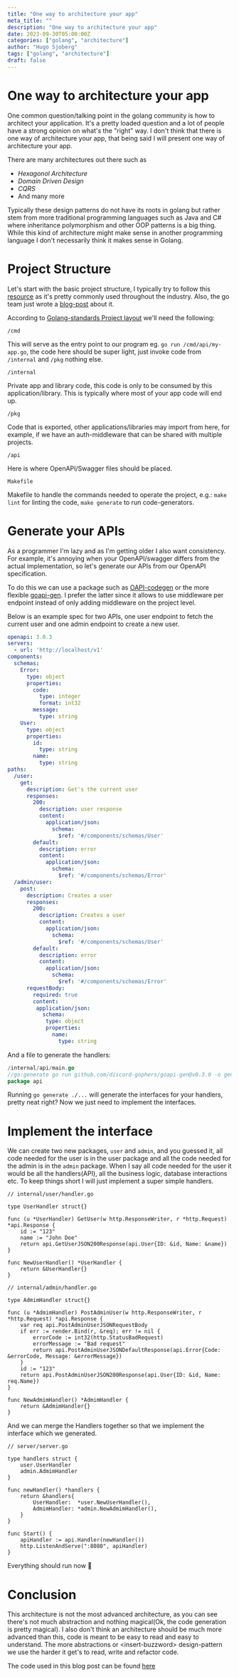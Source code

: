 ```yaml
---
title: "One way to architecture your app"
meta_title: ""
description: "One way to architecture your app"
date: 2023-09-30T05:00:00Z
categories: ["golang", "architecture"]
author: "Hugo Sjoberg"
tags: ["golang", "architecture"]
draft: false
---
```


# One way to architecture your app

One common question/talking point in the golang community is how to architect your application. It's a pretty loaded question and a lot of people have a strong opinion on what's the "right" way. I don't think that there is one way of architecture your app, that being said I will present one way of architecture your app.

There are many architectures out there such as
 - *Hexagonol Architecture*
 - *Domain Driven Design*
 - *CQRS*
 - And many more

 Typically these design patterns do not have its roots in golang but rather stem from more traditional programming languages such as Java and C# where inheritance polymorphism and other OOP patterns is a big thing. While this kind of architecture might make sense in another programming language I don't necessarily think it makes sense in Golang.

 # Project Structure

Let's start with the basic project structure, I typically try to follow this [resource](https://github.com/golang-standards/project-layout) as it's pretty commonly used throughout the industry. Also, the go team just wrote a [blog-post](https://go.dev/doc/modules/layout) about it.

According to [Golang-standards Project layout](https://github.com/golang-standards/project-layout) we'll need the following:

`/cmd`

This will serve as the entry point to our program eg. `go run /cmd/api/my-app.go`, the code here should be super light, just invoke code from `/internal` and `/pkg` nothing else.

`/internal`

Private app and library code, this code is only to be consumed by this application/library. This is typically where most of your app code will end up.

`/pkg`

Code that is exported, other applications/libraries may import from here, for example, if we have an auth-middleware that can be shared with multiple projects.

`/api`

Here is where OpenAPI/Swagger files should be placed.

`Makefile`

Makefile to handle the commands needed to operate the project, e.g.: `make lint` for linting the code, `make generate` to run code-generators.

# Generate your APIs

As a programmer I'm lazy and as I'm getting older I also want consistency. For example, it's annoying when your OpenAPI/swagger differs from the actual implementation, so let's generate our APIs from our OpenAPI specification.

To do this we can use a package such as [OAPI-codegen](https://github.com/deepmap/oapi-codegen) or the more flexible [goapi-gen](https://github.com/discord-gophers/goapi-gen). I prefer the latter since it allows to use middleware per endpoint instead of only adding middleware on the project level.

Below is an example spec for two APIs, one user endpoint to fetch the current user and one admin endpoint to create a new user.


```yaml
openapi: 3.0.3
servers:
  - url: 'http://localhost/v1'
components:
  schemas:
    Error:
      type: object
      properties:
        code:
          type: integer
          format: int32
        message:
          type: string
    User:
      type: object
      properties:
        id:
          type: string
        name:
          type: string
paths:
  /user:
    get:
      description: Get's the current user
      responses:
        200:
          description: user response
          content:
            application/json:
              schema:
                $ref: '#/components/schemas/User'
        default:
          description: error
          content:
            application/json:
              schema:
                $ref: '#/components/schemas/Error'
  /admin/user:
    post:
      description: Creates a user
      responses:
        200:
          description: Creates a user
          content:
            application/json:
              schema:
                $ref: '#/components/schemas/User'
        default:
          description: error
          content:
            application/json:
              schema:
                $ref: '#/components/schemas/Error'
      requestBody:
        required: true
        content:
         application/json:
           schema:
            type: object
            properties:
              name:
                type: string
```

And a file to generate the handlers:

```go
/internal/api/main.go
//go:generate go run github.com/discord-gophers/goapi-gen@v0.3.0 -o gen.go -package api ../../api/api.yaml
package api
```

Running `go generate ./...` will generate the interfaces for your handlers, pretty neat right? Now we just need to implement the interfaces.

# Implement the interface

We can create two new packages, `user` and `admin`, and you guessed it, all code needed for the user is in the user package and all the code needed for the admin is in the `admin` package. When I say all code needed for the user it would be all the handlers(API), all the business logic, database interactions etc. To keep things short I will just implement a super simple handlers.

```golang
// internal/user/handler.go

type UserHandler struct{}

func (u *UserHandler) GetUser(w http.ResponseWriter, r *http.Request) *api.Response {
	id := "123"
	name := "John Doe"
	return api.GetUserJSON200Response(api.User{ID: &id, Name: &name})
}

func NewUserHandler() *UserHandler {
	return &UserHandler{}
}
```

```golang
// internal/admin/handler.go

type AdmimHandler struct{}

func (u *AdmimHandler) PostAdminUser(w http.ResponseWriter, r *http.Request) *api.Response {
	var req api.PostAdminUserJSONRequestBody
	if err := render.Bind(r, &req); err != nil {
		errorCode := int32(http.StatusBadRequest)
		errorMessage := "Bad request"
		return api.PostAdminUserJSONDefaultResponse(api.Error{Code: &errorCode, Message: &errorMessage})
	}
	id := "123"
	return api.PostAdminUserJSON200Response(api.User{ID: &id, Name: req.Name})
}

func NewAdmimHandler() *AdmimHandler {
	return &AdmimHandler{}
}
```

And we can merge the Handlers together so that we implement the interface which we generated.

```golang
// server/server.go

type handlers struct {
	user.UserHandler
	admin.AdmimHandler
}

func newHandler() *handlers {
	return &handlers{
		UserHandler:  *user.NewUserHandler(),
		AdmimHandler: *admin.NewAdmimHandler(),
	}
}

func Start() {
	apiHandler := api.Handler(newHandler())
	http.ListenAndServe(":8080", apiHandler)
}
```

Everything should run now :crossed_fingers:

# Conclusion

This architecture is not the most advanced architecture, as you can see there's not much abstraction and nothing magical(Ok, the code generation is pretty magical). I also don't think an architecture should be much more advanced than this, code is meant to be easy to read and easy to understand. The more abstractions or \<insert-buzzword\> design-pattern we use the harder it get's to read, write and refactor code.

The code used in this blog post can be found [here](https://github.com/hugosjoberg/blog-code/tree/main/architecture)
